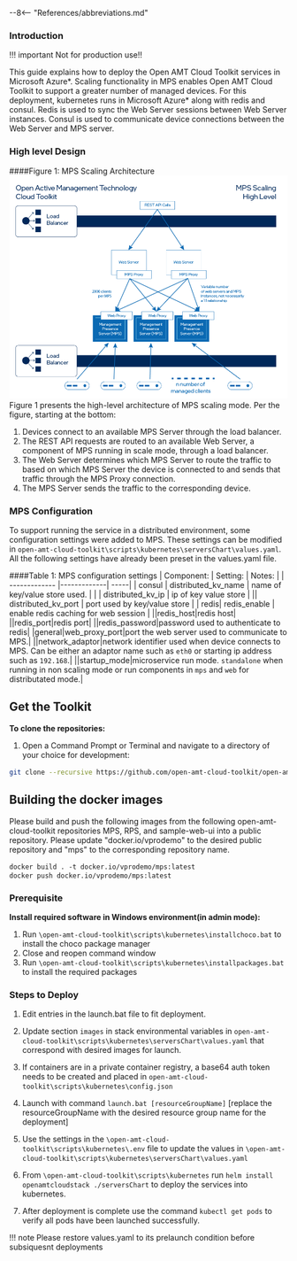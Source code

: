 --8<-- "References/abbreviations.md"
### Introduction
!!! important
    Not for production use!!
    
This guide explains how to deploy the Open AMT Cloud Toolkit services in Microsoft Azure*.
Scaling functionality in MPS enables Open AMT Cloud Toolkit to support a greater number of managed devices. For this deployment, kubernetes runs in Microsoft Azure* along with redis and consul. Redis is used to sync the Web Server sessions between Web Server instances. Consul is used to communicate device connections between the Web Server and MPS server.

### High level Design

####Figure 1: MPS Scaling Architecture
[![Scaling architechure](../assets/images/ScallingHighLevel.png)](../assets/images/ScallingHighLevel.png)
Figure 1 presents the high-level architecture of MPS scaling mode. Per the figure, starting at the bottom:
    
1. Devices connect to an available MPS Server through the load balancer.
1. The REST API requests are routed to an available Web Server, a component of MPS running in scale mode, through a load balancer.
1. The Web Server determines which MPS Server to route the traffic to based on which MPS Server the device is connected to and sends that traffic through the MPS Proxy connection. 
1. The MPS Server sends the traffic to the corresponding device.

### MPS Configuration
To support running the service in a distributed environment, some configuration settings were added to MPS. These settings can be modified in `open-amt-cloud-toolkit\scripts\kubernetes\serversChart\values.yaml`. All the following settings have already been preset in the values.yaml file.

####Table 1: MPS configuration settings
| Component:        | Setting:           | Notes:  |
| ------------- |-------------| -----|
| consul     | distributed_kv_name  | name of key/value store used. |
|       | distributed_kv_ip      |   ip of key value store |
|| distributed_kv_port      |    port used by key/value store |
| redis| redis_enable | enable redis caching for web session |
||redis_host|redis host|
||redis_port|redis port|
||redis_password|password used to authenticate to redis|
|general|web_proxy_port|port the web server used to communicate to MPS.|
||network_adaptor|network identifier used when device connects to MPS. Can be either an adaptor name such as `eth0` or starting ip address such as `192.168`.|
||startup_mode|microservice run mode. `standalone` when running in non scaling mode or run components in `mps` and `web` for distributated mode.|

## Get the Toolkit

**To clone the repositories:**

1. Open a Command Prompt or Terminal and navigate to a directory of your choice for development:

``` bash
git clone --recursive https://github.com/open-amt-cloud-toolkit/open-amt-cloud-toolkit
```

## Building the docker images
Please build and push the following images from the following open-amt-cloud-toolkit repositories MPS, RPS, and sample-web-ui into a public repository. Please update "docker.io/vprodemo" to the desired public repository and "mps" to the corresponding repository name. 
```
docker build . -t docker.io/vprodemo/mps:latest
docker push docker.io/vprodemo/mps:latest
```

### Prerequisite
**Install required software in Windows environment(in admin mode):**

1. Run `\open-amt-cloud-toolkit\scripts\kubernetes\installchoco.bat` to install the choco package manager
1. Close and reopen command window
1. Run `\open-amt-cloud-toolkit\scripts\kubernetes\installpackages.bat` to install the required packages

### Steps to Deploy

1. Edit entries in the launch.bat file to fit deployment.

1. Update section `images` in stack environmental variables in `open-amt-cloud-toolkit\scripts\kubernetes\serversChart\values.yaml` that correspond with desired images for launch.

1. If containers are in a private container registry, a base64 auth token needs to be created and placed in `open-amt-cloud-toolkit\scripts\kubernetes\config.json`

1. Launch with command `launch.bat [resourceGroupName]` [replace the resourceGroupName with the desired resource group name for the deployment]

1. Use the settings in the `\open-amt-cloud-toolkit\scripts\kubernetes\.env` file to update the values in `\open-amt-cloud-toolkit\scripts\kubernetes\serversChart\values.yaml`

1. From `\open-amt-cloud-toolkit\scripts\kubernetes` run `helm install openamtcloudstack ./serversChart` to deploy the services into kubernetes.

1. After deployment is complete use the command `kubectl get pods` to verify all pods have been launched successfully.

!!! note 
    Please restore values.yaml to its prelaunch condition before subsiquesnt deployments

